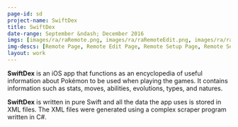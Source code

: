 ```yaml
---
page-id: sd
project-name: SwiftDex
title: SwiftDex
date-range: September &ndash; December 2016
imgs: [images/ra/raRemote.png, images/ra/raRemoteEdit.png, images/ra/raRemoteDrag.png, images/ra/raNewRemote1.png, images/ra/raNewRemote2.png, images/ra/raNewRemote3.png]
img-descs: [Remote Page, Remote Edit Page, Remote Setup Page, Remote Setup Page, Remote Setup Page, Remote Setup Page]
layout: work
---
```

**SwiftDex** is an iOS app that functions as an encyclopedia of useful information about Pokémon to be used when playing the games. It contains information such as stats, moves, abilities, evolutions, types, and natures.

**SwiftDex** is written in pure Swift and all the data the app uses is stored in XML files. The XML files were generated using a complex scraper program written in C#.
